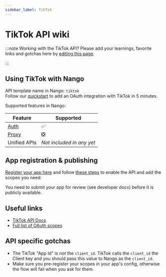 ```yaml
---
sidebar_label: TikTok
---
```


# TikTok API wiki

:::note Working with the TikTok API?
Please add your learnings, favorite links and gotchas here by [editing this page](https://github.com/nangohq/nango/tree/master/docs/docs/providers/tiktok.md).

:::

## Using TikTok with Nango

API template name in Nango: `tiktok`  
Follow our [quickstart](../quickstart.md) to add an OAuth integration with TikTok in 5 minutes.

Supported features in Nango:

| Feature                            | Supported                 |
| ---------------------------------- | ------------------------- |
| [Auth](/nango-auth/core-concepts)  | ✅                        |
| [Proxy](/nango-unified-apis/proxy) | ❎                        |
| Unified APIs                       | _Not included in any yet_ |

## App registration & publishing

[Register your app here](https://developers.tiktok.com/apps) and follow [these steps](https://developers.tiktok.com/doc/scopes-overview/) to enable the API and add the scopes you need.

You need to submit your app for review (see developer docs) before it is publicly available.

## Useful links

-   [TikTok API Docs](https://developers.tiktok.com/doc/overview/)
-   [Full list of OAuth scopes](https://developers.tiktok.com/doc/tiktok-api-scopes/)

## API specific gotchas

-   The TikTok "App Id" is _not_ the `client_id`. TikTok calls the `client_id` the Client key and you should pass this value to Nango as the `client_id`.
-   Make sure you pre-register your scopes in your app's config, otherwise the flow will fail when you ask for them.
